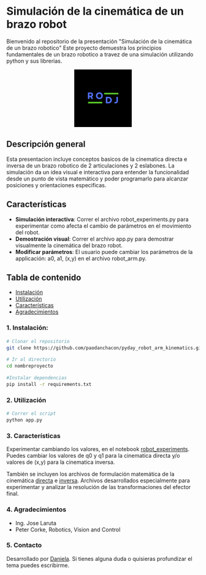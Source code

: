 # Simulación de la cinemática de un brazo robot

Bienvenido al repositorio de la presentación "Simulación de la cinemática de un brazo robotico" Este proyecto demuestra los principios fundamentales de un brazo robotico a travez de una simulación utilizando python y sus librerias.
<p align="center">
  <img src="./images/logo.png" alt="logo">
</p> 

## Descripción general

Esta presentacion incluye conceptos basicos de la cinematica directa e inversa de un brazo robotico de 2 articulaciones y 2 eslabones. La simulación da un idea visual e interactiva para entender la funcionalidad desde un punto de vista matemático y poder programarlo para alcanzar posiciones y orientaciones especificas.

## Características

- **Simulación interactiva**: Correr  el archivo robot_experiments.py para experimentar como afecta el cambio de parámetros en el movimiento del robot.
- **Demostración visual**: Correr el archivo app.py para demostrar visualmente la cinemática del brazo robot.
- **Modificar parámetros**: El usuario puede cambiar los parámetros de la applicación: a0, a1, (x,y) en el archivo  robot_arm.py. 

## Tabla de contenido

- [Instalación](#1-instalación)
- [Utilización](#2-utilización)
- [Características](#3-características)
- [Agradecimientos](#4-agradecimientos)

### 1. Instalación:
```bash
# Clonar el repositorio
git clone https://github.com/paodanchacon/pyday_robot_arm_kinematics.git
```
```bash
# Ir al directorio
cd nombreproyecto
```
```bash
#Instalar dependencias
pip install -r requirements.txt
```
### 2. Utilización

```bash
# Correr el script
python app.py
```
### 3. Características 

Experimentar cambiando los valores, en el notebook [robot_experiments](/robot_experiments.ipynb). Puedes cambiar los valores de q0 y q1 para la cinematica directa y/o valores de (x,y) para la cinematica inversa.

También se incluyen los archivos de formulación matemática de la cinemática [directa](/forward_kinematics_test.ipynb) e [inversa](/inverse_kinematics_test.ipynb). Archivos desarrollados especialmente para experimentar y analizar la resolución de las transformaciones del efector final.

### 4. Agradecimientos

- Ing. Jose Laruta 
- Peter Corke, Robotics, Vision and Control

### 5. Contacto
Desarrollado por [Daniela](www.linkedin.com/in/daniela-chambilla). Si tienes alguna duda o quisieras profundizar el tema puedes escribirme.
